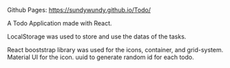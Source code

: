 Github Pages: https://sundywundy.github.io/Todo/

A Todo Application made with React.

LocalStorage was used to store and use the datas of the tasks. 

React booststrap library was used for the icons, container, and grid-system.
Material UI for the icon.
uuid to generate random id for each todo.



